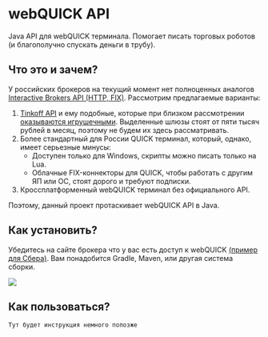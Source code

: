 # webQUICK API

Java API для webQUICK терминала. Помогает писать торговых роботов (и благополучно спускать деньги в трубу).

## Что это и зачем?

У российских брокеров на текущий момент нет полноценных аналогов [Interactive Brokers API (HTTP, FIX)](https://www.interactivebrokers.com/en/trading/ib-api.php). Рассмотрим предлагаемые варианты:

1. [Tinkoff API](https://www.tinkoff.ru/invest/open-api/) и ему подобные, которые при близком рассмотрении [оказываются игрушечными](https://habr.com/ru/post/592093/#comment_23810459). Выделенные шлюзы стоят от пяти тысяч рублей в месяц, поэтому не будем их здесь рассматривать.
2. Более стандартный для России QUICK терминал, который, однако, имеет серьезные минусы:
     * Доступен только для Windows, скрипты можно писать только на Lua. 
     * Облачные FIX-коннекторы для QUICK, чтобы работать с другим ЯП или ОС, стоят дорого и требуют подписки.
3. Кроссплатформенный webQUICK терминал без официального API.

Поэтому, данный проект протаскивает webQUICK API в Java.


## Как установить?

Убедитесь на сайте брокера что у вас есть доступ к webQUICK [(пример для Сбера)](https://www.sberbank.ru/ru/person/investments/broker_service/quik). Вам понадобится Gradle, Maven, или другая система сборки.

[![](https://jitpack.io/v/demidko/library.svg)](https://jitpack.io/#demidko/library)

## Как пользоваться?

```kotlin
Тут будет инструкция немного попозже
```






